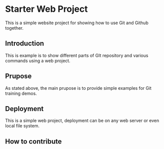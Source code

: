 # Starter Web Project

This is a simple website project for showing how to use Git and Github together. 

## Introduction

This is example is to show different parts of GIt repository and various commands using a web project.

## Prupose

As stated above, the main prupose is to provide simple examples for Git training demos.

## Deployment

This is a simple web project, deployment can be on any web server or even local file system.

## How to contribute